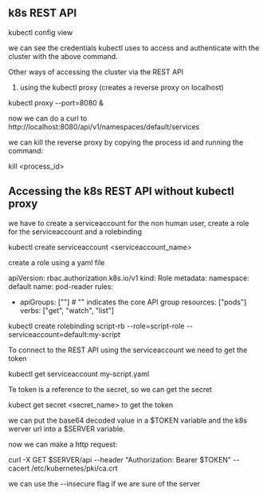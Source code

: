 ## k8s REST API

kubectl config view

we can see the credentials kubectl uses to access and authenticate with the cluster with the above command.

Other ways of accessing the cluster via the REST API

1. using the kubectl proxy (creates a reverse proxy on localhost)

kubectl proxy --port=8080 & 

now we can do a curl to http://localhost:8080/api/v1/namespaces/default/services

we can kill the reverse proxy by copying the process id and running the command:

kill <process_id>

## Accessing the k8s REST API without kubectl proxy

we have to create a serviceaccount for the non human user, create a role for the serviceaccount and a rolebinding

kubectl create serviceaccount <serviceaccount_name>

create a role using a yaml file

apiVersion: rbac.authorization.k8s.io/v1
kind: Role
metadata:
  namespace: default
  name: pod-reader
rules:
- apiGroups: [""] # "" indicates the core API group
  resources: ["pods"]
  verbs: ["get", "watch", "list"]

kubectl create rolebinding script-rb --role=script-role --serviceaccount=default:my-script

To connect to the REST API using the serviceaccount we need to get the token

kubectl get serviceaccount my-script.yaml

Te token is a reference to the secret, so we can get the secret

kubect get secret <secret_name>  to get the token

we can put the base64 decoded value in a $TOKEN variable and the k8s werver url into a $SERVER variable.

now we can make a http request:

curl -X GET $SERVER/api --header "Authorization: Bearer $TOKEN" --cacert /etc/kubernetes/pki/ca.crt

we can use the --insecure flag if we are sure of the server


